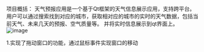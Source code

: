 项目概括：
天气预报应用是一个基于Qt框架的天气信息展示应用，支持跨平台。用户可以通过搜索找到对应的城市，获取相对应的城市的实时的天气数据，包括当前天气、未来几天的预报、空气质量等。
并将实时信息展示到qt界面上。
![image](https://github.com/sjp1237/weather-/assets/78719366/9e91d94a-4362-4fb0-b6aa-e952dceb5403)


1.实现了拖动窗口的功能，通过鼠标事件实现窗口的移动
